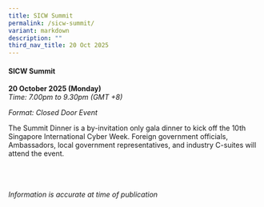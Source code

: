 ```yaml
---
title: SICW Summit
permalink: /sicw-summit/
variant: markdown
description: ""
third_nav_title: 20 Oct 2025
---
```

#### **SICW Summit**

**20 October 2025 (Monday)**  
*Time: 7.00pm to 9.30pm (GMT +8)*

*Format: Closed Door Event*

The Summit Dinner is a by-invitation only gala dinner to kick off the 10th Singapore International Cyber Week. Foreign government officials, Ambassadors, local government representatives, and industry C-suites will attend the event.

<br><br><br>
*Information is accurate at time of publication*
